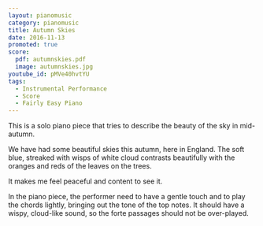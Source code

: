 ```yaml
---
layout: pianomusic
category: pianomusic
title: Autumn Skies
date: 2016-11-13
promoted: true
score:
  pdf: autumnskies.pdf
  image: autumnskies.jpg
youtube_id: pMVe40hvtYU
tags:
  - Instrumental Performance
  - Score
  - Fairly Easy Piano
---
```


This is a solo piano piece that tries to describe the beauty of the sky in mid-autumn.

We have had some beautiful skies this autumn, here in England. The soft blue, streaked with wisps of white cloud contrasts beautifully with the oranges and reds of the leaves on the trees.

It makes me feel peaceful and content to see it.

In the piano piece, the performer need to have a gentle touch and to play the chords lightly, bringing out the tone of the top notes. It should have a wispy, cloud-like sound, so the forte passages should not be over-played.
